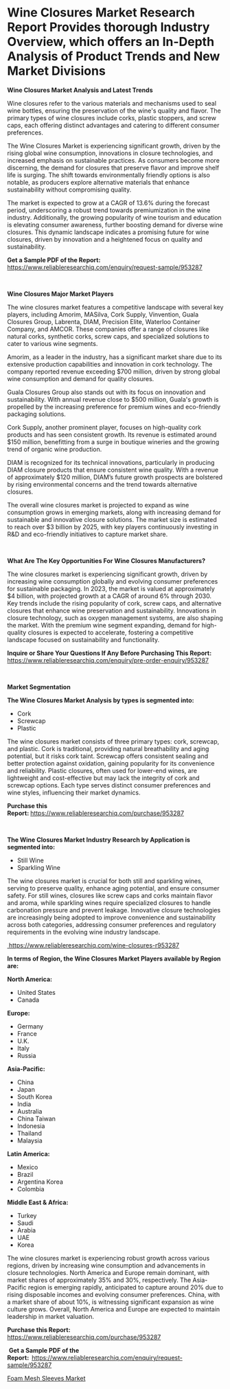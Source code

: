 <p><h1>Wine Closures Market Research Report Provides thorough Industry Overview, which offers an In-Depth Analysis of Product Trends and New Market Divisions</h1></p><p><strong>Wine Closures Market Analysis and Latest Trends</strong></p>
<p><p>Wine closures refer to the various materials and mechanisms used to seal wine bottles, ensuring the preservation of the wine's quality and flavor. The primary types of wine closures include corks, plastic stoppers, and screw caps, each offering distinct advantages and catering to different consumer preferences.</p><p>The Wine Closures Market is experiencing significant growth, driven by the rising global wine consumption, innovations in closure technologies, and increased emphasis on sustainable practices. As consumers become more discerning, the demand for closures that preserve flavor and improve shelf life is surging. The shift towards environmentally friendly options is also notable, as producers explore alternative materials that enhance sustainability without compromising quality.</p><p>The market is expected to grow at a CAGR of 13.6% during the forecast period, underscoring a robust trend towards premiumization in the wine industry. Additionally, the growing popularity of wine tourism and education is elevating consumer awareness, further boosting demand for diverse wine closures. This dynamic landscape indicates a promising future for wine closures, driven by innovation and a heightened focus on quality and sustainability.</p></p>
<p><strong>Get a Sample PDF of the Report:&nbsp;</strong> <a href="https://www.reliableresearchiq.com/enquiry/request-sample/953287?utm_campaign=3206&utm_medium=2&utm_source=Github&utm_content=ia&utm_term=08032025&utm_id=wine-closures">https://www.reliableresearchiq.com/enquiry/request-sample/953287</a></p>
<p>&nbsp;</p>
<p><strong>Wine Closures Major Market Players</strong></p>
<p><p>The wine closures market features a competitive landscape with several key players, including Amorim, MASilva, Cork Supply, Vinvention, Guala Closures Group, Labrenta, DIAM, Precision Elite, Waterloo Container Company, and AMCOR. These companies offer a range of closures like natural corks, synthetic corks, screw caps, and specialized solutions to cater to various wine segments.</p><p>Amorim, as a leader in the industry, has a significant market share due to its extensive production capabilities and innovation in cork technology. The company reported revenue exceeding $700 million, driven by strong global wine consumption and demand for quality closures.</p><p>Guala Closures Group also stands out with its focus on innovation and sustainability. With annual revenue close to $500 million, Guala's growth is propelled by the increasing preference for premium wines and eco-friendly packaging solutions.</p><p>Cork Supply, another prominent player, focuses on high-quality cork products and has seen consistent growth. Its revenue is estimated around $150 million, benefitting from a surge in boutique wineries and the growing trend of organic wine production.</p><p>DIAM is recognized for its technical innovations, particularly in producing DIAM closure products that ensure consistent wine quality. With a revenue of approximately $120 million, DIAM’s future growth prospects are bolstered by rising environmental concerns and the trend towards alternative closures.</p><p>The overall wine closures market is projected to expand as wine consumption grows in emerging markets, along with increasing demand for sustainable and innovative closure solutions. The market size is estimated to reach over $3 billion by 2025, with key players continuously investing in R&D and eco-friendly initiatives to capture market share.</p></p>
<p>&nbsp;</p>
<p><strong>What Are The Key Opportunities For Wine Closures Manufacturers?</strong></p>
<p><p>The wine closures market is experiencing significant growth, driven by increasing wine consumption globally and evolving consumer preferences for sustainable packaging. In 2023, the market is valued at approximately $4 billion, with projected growth at a CAGR of around 6% through 2030. Key trends include the rising popularity of cork, screw caps, and alternative closures that enhance wine preservation and sustainability. Innovations in closure technology, such as oxygen management systems, are also shaping the market. With the premium wine segment expanding, demand for high-quality closures is expected to accelerate, fostering a competitive landscape focused on sustainability and functionality.</p></p>
<p><strong>Inquire or Share Your Questions If Any Before Purchasing This Report:</strong> <a href="https://www.reliableresearchiq.com/enquiry/pre-order-enquiry/953287?utm_campaign=3206&utm_medium=2&utm_source=Github&utm_content=ia&utm_term=08032025&utm_id=wine-closures">https://www.reliableresearchiq.com/enquiry/pre-order-enquiry/953287</a></p>
<p>&nbsp;</p>
<p><strong>Market Segmentation</strong></p>
<p><strong>The Wine Closures Market Analysis by types is segmented into:</strong></p>
<p><ul><li>Cork</li><li>Screwcap</li><li>Plastic</li></ul></p>
<p><p>The wine closures market consists of three primary types: cork, screwcap, and plastic. Cork is traditional, providing natural breathability and aging potential, but it risks cork taint. Screwcap offers consistent sealing and better protection against oxidation, gaining popularity for its convenience and reliability. Plastic closures, often used for lower-end wines, are lightweight and cost-effective but may lack the integrity of cork and screwcap options. Each type serves distinct consumer preferences and wine styles, influencing their market dynamics.</p></p>
<p><strong>Purchase this Report:&nbsp;</strong><a href="https://www.reliableresearchiq.com/purchase/953287?utm_campaign=3206&utm_medium=2&utm_source=Github&utm_content=ia&utm_term=08032025&utm_id=wine-closures">https://www.reliableresearchiq.com/purchase/953287</a></p>
<p>&nbsp;</p>
<p><strong>The Wine Closures Market Industry Research by Application is segmented into:</strong></p>
<p><ul><li>Still Wine</li><li>Sparkling Wine</li></ul></p>
<p><p>The wine closures market is crucial for both still and sparkling wines, serving to preserve quality, enhance aging potential, and ensure consumer safety. For still wines, closures like screw caps and corks maintain flavor and aroma, while sparkling wines require specialized closures to handle carbonation pressure and prevent leakage. Innovative closure technologies are increasingly being adopted to improve convenience and sustainability across both categories, addressing consumer preferences and regulatory requirements in the evolving wine industry landscape.</p></p>
<p><a href="https://www.reliableresearchiq.com/wine-closures-r953287?utm_campaign=3206&utm_medium=2&utm_source=Github&utm_content=ia&utm_term=08032025&utm_id=wine-closures">&nbsp;https://www.reliableresearchiq.com/wine-closures-r953287</a></p>
<p><strong>In terms of Region, the Wine Closures Market Players available by Region are:</strong></p>
<p>
    <p> <strong> North America: </strong>
        <ul>
            <li>United States</li>
            <li>Canada</li>
        </ul>
        </p> 
    <p> <strong> Europe: </strong>
        <ul>
            <li>Germany</li>
            <li>France</li>
            <li>U.K.</li>
            <li>Italy</li>
            <li>Russia</li>
        </ul>
        </p> 
    <p> <strong> Asia-Pacific: </strong>
        <ul>
            <li>China</li>
            <li>Japan</li>
            <li>South Korea</li>
            <li>India</li>
            <li>Australia</li>
            <li>China Taiwan</li>
            <li>Indonesia</li>
            <li>Thailand</li>
            <li>Malaysia</li>
        </ul>
        </p> 
    <p> <strong> Latin America: </strong>
        <ul>
            <li>Mexico</li>
            <li>Brazil</li>
            <li>Argentina Korea</li>
            <li>Colombia</li>
        </ul>
        </p> 
    <p> <strong> Middle East & Africa: </strong>
        <ul>
            <li>Turkey</li>
            <li>Saudi</li>
            <li>Arabia</li>
            <li>UAE</li>
            <li>Korea</li>
        </ul>
    </p>
    </p>
<p><p>The wine closures market is experiencing robust growth across various regions, driven by increasing wine consumption and advancements in closure technologies. North America and Europe remain dominant, with market shares of approximately 35% and 30%, respectively. The Asia-Pacific region is emerging rapidly, anticipated to capture around 20% due to rising disposable incomes and evolving consumer preferences. China, with a market share of about 10%, is witnessing significant expansion as wine culture grows. Overall, North America and Europe are expected to maintain leadership in market valuation.</p></p>
<p><strong>Purchase this Report: </strong><a href="https://www.reliableresearchiq.com/purchase/953287?utm_campaign=3206&utm_medium=2&utm_source=Github&utm_content=ia&utm_term=08032025&utm_id=wine-closures">https://www.reliableresearchiq.com/purchase/953287</a></p>
<p>&nbsp;<strong>Get a Sample PDF of the Report:&nbsp;&nbsp;</strong><a href="https://www.reliableresearchiq.com/enquiry/request-sample/953287?utm_campaign=3206&utm_medium=2&utm_source=Github&utm_content=ia&utm_term=08032025&utm_id=wine-closures">https://www.reliableresearchiq.com/enquiry/request-sample/953287</a></p>
<p><strong></strong></p>
<p><p><a href="https://github.com/nacrehuipie/Market-Research-Report-List-1/blob/main/foam-mesh-sleeves-market.md?utm_campaign=3206&utm_medium=2&utm_source=Github&utm_content=ia&utm_term=08032025&utm_id=wine-closures">Foam Mesh Sleeves Market</a></p></p>